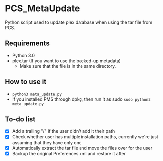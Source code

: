 # PCS_MetaUpdate
Python script used to update plex database when using the tar file from PCS.

Requirements
---------------------------------
- Python 3.0
- plex.tar (If you want to use the backed-up metadata)
	- Make sure that the file is in the same directory.

How to use it
---------------------------------
- `python3 meta_update.py`
- If you installed PMS through dpkg, then run it as sudo `sudo python3 meta_update.py`

To-do list
---------------------------------
- [x] Add a trailing "/" if the user didn't add it their path
- [x] Check whether user has multiple installation paths, currently we're just assuming that they have only one
- [x] Automatically extract the tar file and move the files over for the user
- [x] Backup the original Preferences.xml and restore it after
